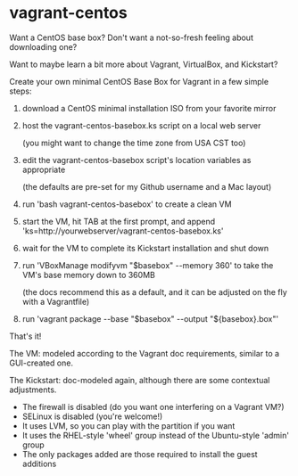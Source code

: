 vagrant-centos
==============

Want a CentOS base box?  Don't want a not-so-fresh feeling about downloading one?  

Want to maybe learn a bit more about Vagrant, VirtualBox, and Kickstart?

Create your own minimal CentOS Base Box for Vagrant in a few simple steps:

1. download a CentOS minimal installation ISO from your favorite mirror
2. host the vagrant-centos-basebox.ks script on a local web server  

   (you might want to change the time zone from USA CST too)
3. edit the vagrant-centos-basebox script's location variables as appropriate  

   (the defaults are pre-set for my Github username and a Mac layout)
4. run 'bash vagrant-centos-basebox' to create a clean VM
5. start the VM, hit TAB at the first prompt, and append 'ks=http://yourwebserver/vagrant-centos-basebox.ks'
6. wait for the VM to complete its Kickstart installation and shut down
7. run 'VBoxManage modifyvm "$basebox" --memory 360' to take the VM's base memory down to 360MB   

   (the docs recommend this as a default, and it can be adjusted on the fly with a Vagrantfile)
8. run 'vagrant package --base "$basebox" --output "${basebox}.box"'

That's it!

The VM: modeled according to the Vagrant doc requirements, similar to a GUI-created one.

The Kickstart: doc-modeled again, although there are some contextual adjustments.
* The firewall is disabled (do you want one interfering on a Vagrant VM?)
* SELinux is disabled (you're welcome!)
* It uses LVM, so you can play with the partition if you want
* It uses the RHEL-style 'wheel' group instead of the Ubuntu-style 'admin' group
* The only packages added are those required to install the guest additions  
